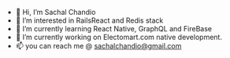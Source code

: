 - 👋 Hi, I’m Sachal Chandio
- 👀 I’m interested in RailsReact and Redis stack
- 🌱 I’m currently learning React Native, GraphQL and FireBase
- 💞️ I’m currently working on Electomart.com native development.
- 📫 you can reach me @ sachalchandio@gmail.com
